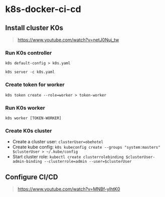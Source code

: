 # k8s-docker-ci-cd

## Install cluster K0s
> https://www.youtube.com/watch?v=netJ0Nuj_tw

### Run K0s controller
```k0s default-config > k0s.yaml```

```k0s server -c k0s.yaml```

### Create token for worker
```k0s token create --role=worker > token-worker```

### Run K0s worker
```k0s worker [TOKEN-WORKER]```

### Create K0s cluster
- Create a cluster user: ```clusterUser=obehotel```
- Create kube config: ```k0s kubeconfig create --groups "system:masters" $clusterUser > ~/.kube/config```
- Start cluster role: ```kubectl create clusterrolebinding $clusterUser-admin-binding --clusterrole=admin --user=$clusterUser```
## Configure CI/CD
> https://www.youtube.com/watch?v=MNBf-ylhtK0

